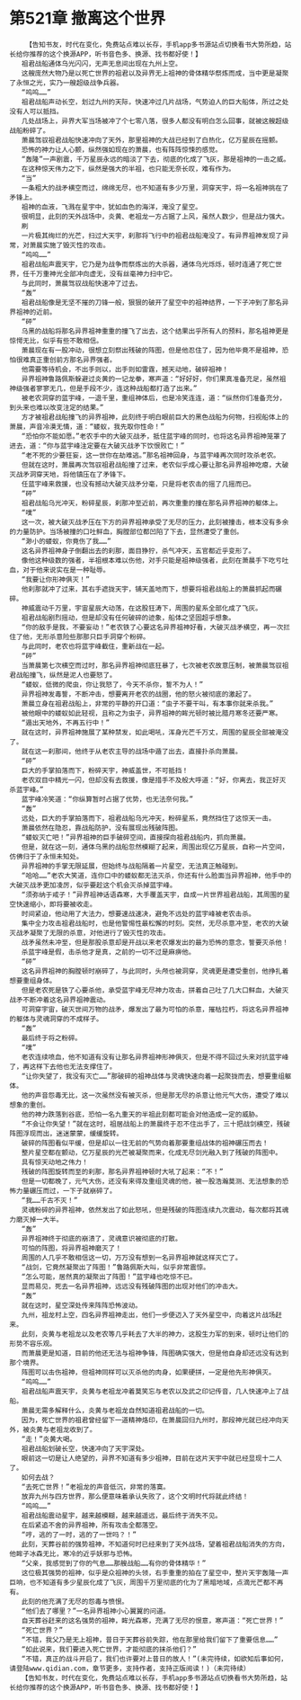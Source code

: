 # 第521章 撤离这个世界
        【告知书友，时代在变化，免费站点难以长存，手机app多书源站点切换看书大势所趋，站长给你推荐的这个换源APP，听书音色多、换源、找书都好使！】
       祖君战船通体乌光闪闪，无声无息间出现在九州上空。
       这艘庞然大物乃是以死亡世界的祖君以及异界无上祖神的骨体精华祭炼而成，当中更是凝聚了永恒之光，实乃一艘超级战争兵器。
       “呜呜……”
       祖君战船声动长空，划过九州的天际，快速冲过几片战场，气势迫人的巨大船体，所过之处没有人可以抵挡。
       几处战场上，异界大军当场被冲了个七零八落，很多人都没有明白怎么回事，就被这艘超级战船粉碎了。
       萧晨驾驭祖君战船快速冲向了天外，那里祖神的大战已经到了白热化，亿万星辰在摇颤。
       恐怖的神力让人心颤，纵然强如现在的萧晨，也有阵阵惊悚的感觉。
       “轰隆”一声剧震，千万星辰永远的暗淡了下去，彻底的化成了飞灰，那是祖神的一击之威。
       在这种惊天伟力之下，纵然是强大的半祖，也只能无奈长叹，难有作为。
       “当”
       一条粗大的战矛横空而过，绵绵无尽，也不知道有多少万里，洞穿天宇，将一名祖神挑在了矛锋上。
       祖神的血液，飞溅在星宇中，犹如血色的海洋，淹没了星空。
       很明显，此刻的天外战场中，炎黄、老祖龙一方占据了上风，虽然人数少，但是战力强大。
       刷
       一片极其绚烂的光芒，扫过大天宇，刹那将飞行中的祖君战船淹没了。有异界祖神发现了异常，对萧晨实施了毁灭性的攻击。
       “呜呜……”
       祖君战船声震天宇，它乃是为战争而祭炼出的大杀器，通体乌光烁烁，顿时连通了死亡世界，任千万重神光全部冲向虚无，没有丝毫神力扫中它。
       与此同时，萧晨驾驭战船快速冲了过去。
       “轰”
       祖君战船像是无坚不摧的刀锋一般，狠狠的破开了星空中的祖神结界，一下子冲到了那名异界祖神的近前。
       “砰”
       乌黑的战船将那名异界祖神重重的撞飞了出去，这个结果出乎所有人的预料，那名祖神更是惊愕无比，似乎有些不敢相信。
       萧晨现在有一股冲动，很想立刻祭出残破的阵图，但是他忍住了，因为他毕竟不是祖神，恐怕很难真正重创前方那名异界强者。
       他需要等待机会，不出手则以，出手则如雷霆，撼天动地，破碎祖神！
       异界祖神鲁路佩斯躲避过炎黄的一记龙拳，寒声道：“好好好，你们果真准备充足，虽然祖神级强者寥寥无几，但是手段不少，连这种战船都打造了出来。”
       被老农洞穿的蓝宇峰，一退千里，重组神体后，也是冷笑连连，道：“纵然你们准备充分，到头来也难以改变注定的结果。”
       方才被祖君战船撞飞的异界祖神，此刻终于明白眼前巨大的黑色战船为何物，扫视船体上的萧晨，声音冷漠无情，道：“蝼蚁，我先取你性命！”
       “恐怕你不能如愿。”老农手中的大破灭战矛，抵住蓝宇峰的同时，也将这名异界祖神笼罩了进去，道：“你与蓝宇峰注定要在大破灭战矛下饮恨败亡！”
       “老不死的少要狂妄，这一世你在劫难逃。”那名祖神回身，与蓝宇峰再次同时攻杀老农。
       但就在这时，萧晨再次驾驭祖君战船撞了过来，老农似乎成心要让那名异界祖神吃瘪，大破灭战矛洞穿天地，将他镇压在了矛锋下。
       任蓝宇峰来救援，也没有撼动大破灭战矛分毫，只是将老农击的摇了几摇而已。
       “砰”
       祖君战船乌光冲天，粉碎星辰，刹那冲至近前，再次重重的撞在那名异界祖神的躯体上。
       “噗”
       这一次，被大破灭战矛压在下方的异界祖神承受了无尽的压力，此刻被撞击，根本没有多余的力量防护。当场被撞的口吐鲜血，胸膛部位都凹陷了下去，显然遭受了重创。
       “渺小的蝼蚁，你竟伤了我……”
       这名异界祖神身子倒翻出去的刹那，面目狰狞，杀气冲天，五官都近乎变形了。
       像他这种级数的强者，半祖根本难以伤他，对手只能是祖神级强者，此刻在萧晨手下吃亏吐血，对于他来说实在是一种耻辱。
       “我要让你形神俱灭！”
       他刹那就冲了过来，其右手遮拢天宇，铺天盖地而下，想要将祖君战船上的萧晨抓起而碾碎。
       神威震动千万里，宇宙星辰大动荡，在这股狂涛下，周围的星系全部化成了飞灰。
       祖君战船剧烈摇动，但是却没有任何破碎的迹象，船体之坚固超乎想象。
       “你的敌手是我，不要妄动！”老农铁了心要这名异界祖神好看，大破灭战矛横空，再一次拦住了他，无形杀意险些那那只巨手洞穿个粉碎。
       与此同时，老农也将蓝宇峰截住，重新战在一起。
       “砰”
       当萧晨第七次横空而过时，那名异界祖神彻底狂暴了，七次被老农故意压制，被萧晨驾驭祖君战船撞飞，纵然是泥人也要怒了。
       “蝼蚁，低微的爬虫，你让我怒了，今天不杀你，誓不为人！”
       异界祖神发毒誓，不断冲击，想要离开老农的战圈，他的怒火被彻底的激起了。
       萧晨立身在祖君战船上，非常的平静的开口道：“虫子不要干叫，有本事你就来杀我。”
       被他眼中的蝼蚁如此轻视，且称之为虫子，异界祖神的眸光顿时被比腊月寒冬还要严寒。
       “遁出天地外，不再五行中！”
       就在这时，异界祖神施展了某种禁发，如此喝吼，浑身光芒千万丈，周围的星辰全部被淹没了。
       就在这一刹那间，他终于从老农主导的战场中遁了出去，直接扑杀向萧晨。
       “砰”
       巨大的手掌拍落而下，粉碎天宇，神威盖世，不可抵挡！
       老农双目中精光一闪，但却没有去救援，像是措手不及般大呼道：“好，你离去，我正好灭杀蓝宇峰。”
       蓝宇峰冷笑道：“你纵算暂时占据了优势，也无法奈何我。”
       “轰”
       远处，巨大的手掌拍落而下，祖君战船乌光冲天，粉碎星系，竟然挡住了这惊天一击。
       萧晨依然在隐忍，靠战船防护，没有展现出残破阵图。
       “蝼蚁灭亡吧！”异界祖神的巨手破碎空间，直接探向祖君战船内，抓向萧晨。
       但是，就在这一刻，通体乌黑的战船忽然模糊了起来，周围出现亿万星辰，自称一片空间，仿佛归于了永恒未知处。
       异界祖神的手掌无限延展，但始终与战船隔着一片星空，无法真正触碰到。
       “哈哈……”老农大笑道，连你口中的蝼蚁都无法灭杀，你还有什么脸面当异界祖神，他手中的大破灭战矛更加凌厉，似乎要趁这个机会灭杀掉蓝宇峰。
       “须弥纳于戒子！”异界祖神话语森寒，大手覆盖天宇，自成一片世界祖君战船，其周围的星空快速缩小，即将要被收走。
       时间紧迫，他动用了大法力，想要速战速决，避免不远处的蓝宇峰被老农击杀。
       集中全力攻击祖君战船时，也是他警惕性最松懈的时刻。突然，无尽杀意冲至，老农的大破灭战矛凝聚了无限的杀意，对他进行了毁灭性的攻击。
       战矛虽然未冲至，但是那股杀意却是开战以来老农爆发出的最为恐怖的意念，誓要灭杀他！
       杀蓝宇峰是假，击杀他才是真，之前的一切不过是麻痹他。
       “砰”
       这名异界祖神的胸膛顿时崩碎了，与此同时，头颅也被洞穿，灵魂更是遭受重创，他挣扎着想要重组身体。
       但是老农死是铁了心要杀他，承受蓝宇峰无尽神力攻击，拼着自己吐了几大口鲜血，大破灭战矛不断冲着这名异界祖神震动。
       可洞穿宇宙，破灭世间万物的战矛，爆发出了最为可怕的杀意，摧枯拉朽，将这名异界祖神的躯体与灵魂洞穿的不成样子。
       “轰”
       最后终于将之粉碎。
       “噗”
       老农连续喷血，他不知道有没有让那名异界祖神形神俱灭，但是不得不回过头来对抗蓝宇峰了，再这样下去他也无法支撑住了。
       “让你失望了，我没有灭亡……”那破碎的祖神战体与灵魂快速向着一起聚拢而去，想要重组躯体。
       他的声音怨毒无比，这一次虽然没有被灭杀，但是那无尽的杀意让他元气大伤，遭受了难以想象的重创。
       他的神力跌落到谷底，恐怕一名九重天的半祖此刻都可能会对他造成一定的威胁。
       “不会让你失望！”就在这时，祖居战船上的萧晨终于忍不住出手了，三十把战剑横空，残破阵图浮现而出，迷迷蒙蒙，缓缓旋转。
       破碎的阵图看似平缓，但是却以一往无前的气势向着那要重组战体的祖神碾压而去！
       整片星空都在颤动，亿万星辰的光芒被凝聚而来，化成无尽剑光融入到了残破的阵图中。
       具有惊天动地之伟力！
       残破的阵图旋转而至的刹那，那名异界祖神顿时大吼了起来：“不！”
       但是一切都晚了，元气大伤，还没有来得及重组灵魂的他，被一股浩瀚莫测、无法想象的恐怖力量碾压而过，一下子就崩碎了。
       “我……千古不灭！”
       灵魂粉碎的异界祖神，依然发出了如此怒吼，但是残破的阵图连续九次震动，每次都将其魂力磨灭掉一大半。
       “轰”
       异界祖神终于彻底的崩溃了，灵魂意识被彻底的打散。
       可怕的阵图，将异界祖神磨灭了！
       周围的人几乎不敢相信这一切，万万没有想到一名异界祖神就这样灭亡了。
       “战剑，它竟然凝聚出了阵图！”鲁路佩斯大叫，似乎非常震惊。
       “怎么可能，居然真的凝聚出了阵图！”蓝宇峰也吃惊不已。
       显而易见，死去一名异界祖神，远远没有残破阵图的出现对他们的冲击大。
       “轰”
       就在这时，星空深处传来阵阵恐怖波动。
       九州，祖龙村上空，四名异界祖神走出，他们一步便迈入了天外星空中，向着这片战场赶来。
       此刻，炎黄与老祖龙以及老农等几乎耗去了大半的神力，这股生力军的到来，顿时让他们的形势不容乐观。
       而萧晨更是知道，目前的他还无法与祖神争锋，阵图确实强大，但是他自身却还远没有达到那个境界。
       阵图可以击伤祖神，但祖神同样可以灭杀他的肉身，如果硬拼，一定是他先形神俱灭。
       “呜呜……”
       祖君战船声震天宇，炎黄与老祖龙冲着莫笑忘与老农以及武之印记传音，几人快速冲上了战船。
       萧晨无需多解释什么，炎黄与老祖龙自然知道祖君战船的一切。
       因为，死亡世界的祖君曾经留下一道精神烙印，在萧晨回归九州时，那段神光就已经冲向天外，被炎黄与老祖龙收到了。
       “走！”炎黄大喝。
       祖君战船划破长空，快速冲向了天宇深处。
       眼前这一切是让人绝望的，异界不知道有多少祖神，目前在这片天宇中就已经显现十二人了。
       如何去战？
       “去死亡世界！”老祖龙的声音低沉，非常的落寞。
       放弃九州与四方世界，那么便意味着承认失败了，这个文明时代将就此终结！
       “呜呜……”
       祖君战船震动星宇，越来越模糊，越来越遥远，最后终于消失不见。
       在后紧追不舍的异界祖神，所有攻击全都落空。
       “哼，逃的了一时，逃的了一世吗？！”
       此刻，天葬谷前的强势祖神，不知道何时已经来到了天外战场，望着祖君战船消失的方向，他眸子冰森无比，寒冷的近乎妖邪与恐怖。
       “父亲，我感觉到了你的气息……那艘战船……有你的骨体精华！”
       这位极其强势的祖神，似乎是众祖神的头领，右手重重的拍在了星空中，整片天宇轰隆一声巨响，也不知道有多少星辰化成了飞灰，周围千万里彻底的化为了黑暗地域，点滴光芒都不再有。
       此刻的他充满了无尽的怨毒与愤恨。
       “他们去了哪里？”一名异界祖神小心翼翼的问道。
       自天葬谷赶来的这名强势的祖神，眸光森寒，充满了无尽的恨意，寒声道：“死亡世界！”
       “死亡世界？”
       “不错，我父乃是无上祖神，昔日于天葬谷前失踪，他在那里给我们留下了重要信息……”
       “如此说来，我们要进入死亡世界，才能彻底的抹杀他们？”
       “不错，真正的战斗开启了，我们也许要对上昔日的故人！”(未完待续，如欲知后事如何，请登陆www.qidian.com，章节更多，支持作者，支持正版阅读！)（未完待续）
       【告知书友，时代在变化，免费站点难以长存，手机app多书源站点切换看书大势所趋，站长给你推荐的这个换源APP，听书音色多、换源、找书都好使！】
